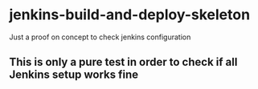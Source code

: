 # jenkins-build-and-deploy-skeleton

Just a proof on concept to check jenkins configuration

## This is only a pure test in order to check if all Jenkins setup works fine


